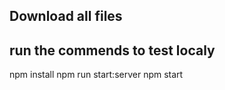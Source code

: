  ## Download all files
 ## run the commends to test localy
 npm install
 npm run start:server
 npm start
